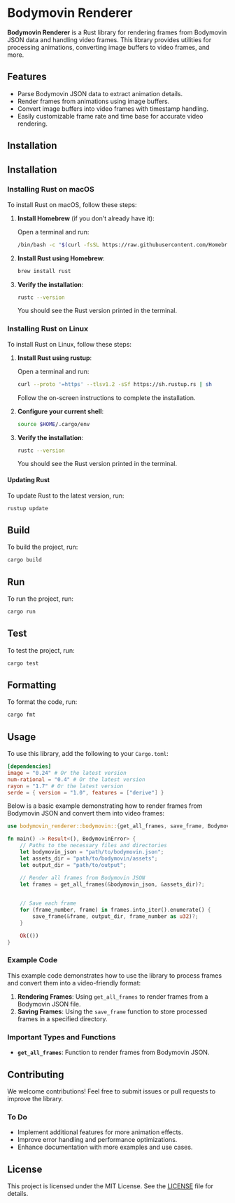 
# Bodymovin Renderer

**Bodymovin Renderer** is a Rust library for rendering frames from Bodymovin JSON data and handling video frames. This library provides utilities for processing animations, converting image buffers to video frames, and more.

## Features

- Parse Bodymovin JSON data to extract animation details.
- Render frames from animations using image buffers.
- Convert image buffers into video frames with timestamp handling.
- Easily customizable frame rate and time base for accurate video rendering.

## Installation

## Installation


### Installing Rust on macOS

To install Rust on macOS, follow these steps:

1. **Install Homebrew** (if you don't already have it):

    Open a terminal and run:

    ```sh
    /bin/bash -c "$(curl -fsSL https://raw.githubusercontent.com/Homebrew/install/HEAD/install.sh)"
    ```

2. **Install Rust using Homebrew**:

    ```sh
    brew install rust
    ```

3. **Verify the installation**:

    ```sh
    rustc --version
    ```

    You should see the Rust version printed in the terminal.

### Installing Rust on Linux

To install Rust on Linux, follow these steps:

1. **Install Rust using rustup**:

    Open a terminal and run:

    ```sh
    curl --proto '=https' --tlsv1.2 -sSf https://sh.rustup.rs | sh
    ```

    Follow the on-screen instructions to complete the installation.

2. **Configure your current shell**:

    ```sh
    source $HOME/.cargo/env
    ```

3. **Verify the installation**:

    ```sh
    rustc --version
    ```

    You should see the Rust version printed in the terminal.

#### Updating Rust

To update Rust to the latest version, run:

```sh
rustup update
```

## Build

To build the project, run:

```sh
cargo build
```

## Run

To run the project, run:

```sh
cargo run
```

## Test

To test the project, run:

```sh
cargo test
```


## Formatting

To format the code, run:

```sh
cargo fmt
```

## Usage

To use this library, add the following to your `Cargo.toml`:

```toml
[dependencies]
image = "0.24" # Or the latest version
num-rational = "0.4" # Or the latest version
rayon = "1.7" # Or the latest version
serde = { version = "1.0", features = ["derive"] }
```

Below is a basic example demonstrating how to render frames from Bodymovin JSON and convert them into video frames:

```rust
use bodymovin_renderer::bodymovin::{get_all_frames, save_frame, BodymovinError};

fn main() -> Result<(), BodymovinError> {
    // Paths to the necessary files and directories
    let bodymovin_json = "path/to/bodymovin.json";
    let assets_dir = "path/to/bodymovin/assets";
    let output_dir = "path/to/output";

    // Render all frames from Bodymovin JSON
    let frames = get_all_frames(&bodymovin_json, &assets_dir)?;

    
    // Save each frame
    for (frame_number, frame) in frames.into_iter().enumerate() {
        save_frame(&frame, output_dir, frame_number as u32)?;
    }

    Ok(())
}
```

### Example Code

This example code demonstrates how to use the library to process frames and convert them into a video-friendly format:

1. **Rendering Frames**: Using `get_all_frames` to render frames from a Bodymovin JSON file.
2. **Saving Frames**: Using the `save_frame` function to store processed frames in a specified directory.

### Important Types and Functions

- **`get_all_frames`**: Function to render frames from Bodymovin JSON.

## Contributing

We welcome contributions! Feel free to submit issues or pull requests to improve the library.

### To Do

- Implement additional features for more animation effects.
- Improve error handling and performance optimizations.
- Enhance documentation with more examples and use cases.

## License

This project is licensed under the MIT License. See the [LICENSE](LICENSE) file for details.
